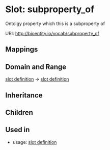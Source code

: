 # Slot: subproperty_of


Ontolgy property which this is a subproperty of

URI: http://bioentity.io/vocab/subproperty_of
## Mappings

## Domain and Range

[slot definition](SlotDefinition.md) -> [slot definition](SlotDefinition.md)
## Inheritance

## Children

## Used in

 *  usage: [slot definition](SlotDefinition.md)
